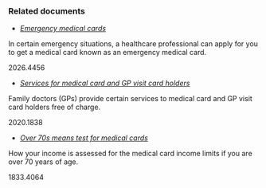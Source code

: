 ###  Related documents

  * [ _Emergency medical cards_ ](/en/health/medical-cards-and-gp-visit-cards/emergency-medical-card/)

In certain emergency situations, a healthcare professional can apply for you
to get a medical card known as an emergency medical card.

2026.4456

  * [ _Services for medical card and GP visit card holders_ ](/en/health/health-services/gp-and-hospital-services/gp-services-to-medical-card-holders/)

Family doctors (GPs) provide certain services to medical card and GP visit
card holders free of charge.

2020.1838

  * [ _Over 70s means test for medical cards_ ](/en/health/medical-cards-and-gp-visit-cards/medical-card-means-test-over-70s/)

How your income is assessed for the medical card income limits if you are over
70 years of age.

1833.4064
